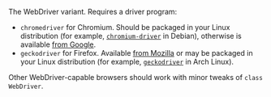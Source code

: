 The WebDriver variant. Requires a driver program:
- `chromedriver` for Chromium. Should be packaged in your Linux distribution (for example, [`chromium-driver`](https://packages.debian.org/stable/chromium-driver) in Debian), otherwise is available [from Google](https://googlechromelabs.github.io/chrome-for-testing/).
- `geckodriver` for Firefox. Available [from Mozilla](https://github.com/mozilla/geckodriver/releases/) or may be packaged in your Linux distribution (for example, [`geckodriver`](https://archlinux.org/packages/extra/x86_64/geckodriver/) in Arch Linux).

Other WebDriver-capable browsers should work with minor tweaks of `class WebDriver`.
